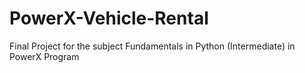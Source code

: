 # PowerX-Vehicle-Rental
Final Project for the subject Fundamentals in Python (Intermediate) in PowerX Program
